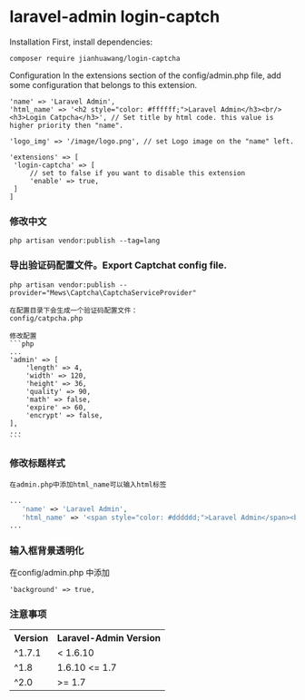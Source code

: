 laravel-admin login-captch
======

Installation
First, install dependencies:

    composer require jianhuawang/login-captcha
 
Configuration
 In the extensions section of the config/admin.php file, add some configuration that belongs to this extension.

    'name' => 'Laravel Admin',
    'html_name' => '<h2 style="color: #ffffff;">Laravel Admin</h3><br/><h3>Login Catpcha</h3>', // Set title by html code. this value is higher priority then "name".

    'logo_img' => '/image/logo.png', // set Logo image on the "name" left.

    'extensions' => [
     'login-captcha' => [
         // set to false if you want to disable this extension
         'enable' => true,
     ]
    ]
     
### 修改中文

    php artisan vendor:publish --tag=lang
    
### 导出验证码配置文件。Export Captchat config file.

    php artisan vendor:publish --provider="Mews\Captcha\CaptchaServiceProvider"

    在配置目录下会生成一个验证码配置文件：
    config/catpcha.php

    修改配置
    ```php
    ...
    'admin' => [
        'length' => 4,
        'width' => 120,
        'height' => 36,
        'quality' => 90,
        'math' => false,
        'expire' => 60,
        'encrypt' => false,
    ],
    ...
    ```
    
### 修改标题样式
    在admin.php中添加html_name可以输入html标签
```php
...
   'name' => 'Laravel Admin',
   'html_name' => '<span style="color: #dddddd;">Laravel Admin</span><br/><span>login captcha</span>',
...
```

### 输入框背景透明化

在config/admin.php 中添加 

	'background' => true,

### 注意事项
<div>
    <table border="0">
	  <tr>
	    <th>Version</th>
	    <th>Laravel-Admin Version</th>
	  </tr>
	  <tr>
	    <td>^1.7.1</td>
	    <td>< 1.6.10</td>
	  </tr>
	  <tr>
            <td>^1.8</td>
            <td>1.6.10 <= 1.7</td>
          </tr>
	  <tr>
            <td>^2.0</td>
            <td>>= 1.7</td>
          </tr>
	</table>
</div> 
